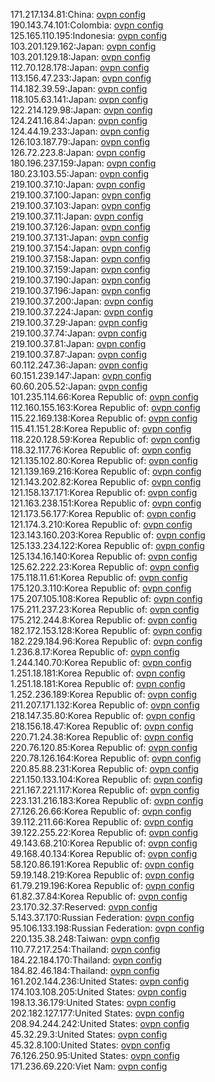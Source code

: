 171.217.134.81:China: [ovpn config](vpn/171_217_134_81.ovpn)  
190.143.74.101:Colombia: [ovpn config](vpn/190_143_74_101.ovpn)  
125.165.110.195:Indonesia: [ovpn config](vpn/125_165_110_195.ovpn)  
103.201.129.162:Japan: [ovpn config](vpn/103_201_129_162.ovpn)  
103.201.129.18:Japan: [ovpn config](vpn/103_201_129_18.ovpn)  
112.70.128.178:Japan: [ovpn config](vpn/112_70_128_178.ovpn)  
113.156.47.233:Japan: [ovpn config](vpn/113_156_47_233.ovpn)  
114.182.39.59:Japan: [ovpn config](vpn/114_182_39_59.ovpn)  
118.105.63.141:Japan: [ovpn config](vpn/118_105_63_141.ovpn)  
122.214.129.98:Japan: [ovpn config](vpn/122_214_129_98.ovpn)  
124.241.16.84:Japan: [ovpn config](vpn/124_241_16_84.ovpn)  
124.44.19.233:Japan: [ovpn config](vpn/124_44_19_233.ovpn)  
126.103.187.79:Japan: [ovpn config](vpn/126_103_187_79.ovpn)  
126.72.223.8:Japan: [ovpn config](vpn/126_72_223_8.ovpn)  
180.196.237.159:Japan: [ovpn config](vpn/180_196_237_159.ovpn)  
180.23.103.55:Japan: [ovpn config](vpn/180_23_103_55.ovpn)  
219.100.37.10:Japan: [ovpn config](vpn/219_100_37_10.ovpn)  
219.100.37.100:Japan: [ovpn config](vpn/219_100_37_100.ovpn)  
219.100.37.103:Japan: [ovpn config](vpn/219_100_37_103.ovpn)  
219.100.37.11:Japan: [ovpn config](vpn/219_100_37_11.ovpn)  
219.100.37.126:Japan: [ovpn config](vpn/219_100_37_126.ovpn)  
219.100.37.131:Japan: [ovpn config](vpn/219_100_37_131.ovpn)  
219.100.37.154:Japan: [ovpn config](vpn/219_100_37_154.ovpn)  
219.100.37.158:Japan: [ovpn config](vpn/219_100_37_158.ovpn)  
219.100.37.159:Japan: [ovpn config](vpn/219_100_37_159.ovpn)  
219.100.37.190:Japan: [ovpn config](vpn/219_100_37_190.ovpn)  
219.100.37.196:Japan: [ovpn config](vpn/219_100_37_196.ovpn)  
219.100.37.200:Japan: [ovpn config](vpn/219_100_37_200.ovpn)  
219.100.37.224:Japan: [ovpn config](vpn/219_100_37_224.ovpn)  
219.100.37.29:Japan: [ovpn config](vpn/219_100_37_29.ovpn)  
219.100.37.74:Japan: [ovpn config](vpn/219_100_37_74.ovpn)  
219.100.37.81:Japan: [ovpn config](vpn/219_100_37_81.ovpn)  
219.100.37.87:Japan: [ovpn config](vpn/219_100_37_87.ovpn)  
60.112.247.36:Japan: [ovpn config](vpn/60_112_247_36.ovpn)  
60.151.239.147:Japan: [ovpn config](vpn/60_151_239_147.ovpn)  
60.60.205.52:Japan: [ovpn config](vpn/60_60_205_52.ovpn)  
101.235.114.66:Korea Republic of: [ovpn config](vpn/101_235_114_66.ovpn)  
112.160.155.163:Korea Republic of: [ovpn config](vpn/112_160_155_163.ovpn)  
115.22.169.138:Korea Republic of: [ovpn config](vpn/115_22_169_138.ovpn)  
115.41.151.28:Korea Republic of: [ovpn config](vpn/115_41_151_28.ovpn)  
118.220.128.59:Korea Republic of: [ovpn config](vpn/118_220_128_59.ovpn)  
118.32.117.76:Korea Republic of: [ovpn config](vpn/118_32_117_76.ovpn)  
121.135.102.80:Korea Republic of: [ovpn config](vpn/121_135_102_80.ovpn)  
121.139.169.216:Korea Republic of: [ovpn config](vpn/121_139_169_216.ovpn)  
121.143.202.82:Korea Republic of: [ovpn config](vpn/121_143_202_82.ovpn)  
121.158.137.171:Korea Republic of: [ovpn config](vpn/121_158_137_171.ovpn)  
121.163.238.151:Korea Republic of: [ovpn config](vpn/121_163_238_151.ovpn)  
121.173.56.177:Korea Republic of: [ovpn config](vpn/121_173_56_177.ovpn)  
121.174.3.210:Korea Republic of: [ovpn config](vpn/121_174_3_210.ovpn)  
123.143.160.203:Korea Republic of: [ovpn config](vpn/123_143_160_203.ovpn)  
125.133.234.122:Korea Republic of: [ovpn config](vpn/125_133_234_122.ovpn)  
125.134.16.140:Korea Republic of: [ovpn config](vpn/125_134_16_140.ovpn)  
125.62.222.23:Korea Republic of: [ovpn config](vpn/125_62_222_23.ovpn)  
175.118.11.61:Korea Republic of: [ovpn config](vpn/175_118_11_61.ovpn)  
175.120.3.110:Korea Republic of: [ovpn config](vpn/175_120_3_110.ovpn)  
175.207.105.108:Korea Republic of: [ovpn config](vpn/175_207_105_108.ovpn)  
175.211.237.23:Korea Republic of: [ovpn config](vpn/175_211_237_23.ovpn)  
175.212.244.8:Korea Republic of: [ovpn config](vpn/175_212_244_8.ovpn)  
182.172.153.128:Korea Republic of: [ovpn config](vpn/182_172_153_128.ovpn)  
182.229.184.96:Korea Republic of: [ovpn config](vpn/182_229_184_96.ovpn)  
1.236.8.17:Korea Republic of: [ovpn config](vpn/1_236_8_17.ovpn)  
1.244.140.70:Korea Republic of: [ovpn config](vpn/1_244_140_70.ovpn)  
1.251.18.181:Korea Republic of: [ovpn config](vpn/1_251_18_181.ovpn)  
1.251.18.181:Korea Republic of: [ovpn config](vpn/1_251_18_181.ovpn)  
1.252.236.189:Korea Republic of: [ovpn config](vpn/1_252_236_189.ovpn)  
211.207.171.132:Korea Republic of: [ovpn config](vpn/211_207_171_132.ovpn)  
218.147.35.80:Korea Republic of: [ovpn config](vpn/218_147_35_80.ovpn)  
218.156.18.47:Korea Republic of: [ovpn config](vpn/218_156_18_47.ovpn)  
220.71.24.38:Korea Republic of: [ovpn config](vpn/220_71_24_38.ovpn)  
220.76.120.85:Korea Republic of: [ovpn config](vpn/220_76_120_85.ovpn)  
220.78.126.164:Korea Republic of: [ovpn config](vpn/220_78_126_164.ovpn)  
220.85.88.231:Korea Republic of: [ovpn config](vpn/220_85_88_231.ovpn)  
221.150.133.104:Korea Republic of: [ovpn config](vpn/221_150_133_104.ovpn)  
221.167.221.117:Korea Republic of: [ovpn config](vpn/221_167_221_117.ovpn)  
223.131.216.183:Korea Republic of: [ovpn config](vpn/223_131_216_183.ovpn)  
27.126.26.66:Korea Republic of: [ovpn config](vpn/27_126_26_66.ovpn)  
39.112.211.66:Korea Republic of: [ovpn config](vpn/39_112_211_66.ovpn)  
39.122.255.22:Korea Republic of: [ovpn config](vpn/39_122_255_22.ovpn)  
49.143.68.210:Korea Republic of: [ovpn config](vpn/49_143_68_210.ovpn)  
49.168.40.134:Korea Republic of: [ovpn config](vpn/49_168_40_134.ovpn)  
58.120.86.191:Korea Republic of: [ovpn config](vpn/58_120_86_191.ovpn)  
59.19.148.219:Korea Republic of: [ovpn config](vpn/59_19_148_219.ovpn)  
61.79.219.196:Korea Republic of: [ovpn config](vpn/61_79_219_196.ovpn)  
61.82.37.84:Korea Republic of: [ovpn config](vpn/61_82_37_84.ovpn)  
23.170.32.37:Reserved: [ovpn config](vpn/23_170_32_37.ovpn)  
5.143.37.170:Russian Federation: [ovpn config](vpn/5_143_37_170.ovpn)  
95.106.133.198:Russian Federation: [ovpn config](vpn/95_106_133_198.ovpn)  
220.135.38.248:Taiwan: [ovpn config](vpn/220_135_38_248.ovpn)  
110.77.217.254:Thailand: [ovpn config](vpn/110_77_217_254.ovpn)  
184.22.184.170:Thailand: [ovpn config](vpn/184_22_184_170.ovpn)  
184.82.46.184:Thailand: [ovpn config](vpn/184_82_46_184.ovpn)  
161.202.144.236:United States: [ovpn config](vpn/161_202_144_236.ovpn)  
174.103.108.205:United States: [ovpn config](vpn/174_103_108_205.ovpn)  
198.13.36.179:United States: [ovpn config](vpn/198_13_36_179.ovpn)  
202.182.127.177:United States: [ovpn config](vpn/202_182_127_177.ovpn)  
208.94.244.242:United States: [ovpn config](vpn/208_94_244_242.ovpn)  
45.32.29.3:United States: [ovpn config](vpn/45_32_29_3.ovpn)  
45.32.8.100:United States: [ovpn config](vpn/45_32_8_100.ovpn)  
76.126.250.95:United States: [ovpn config](vpn/76_126_250_95.ovpn)  
171.236.69.220:Viet Nam: [ovpn config](vpn/171_236_69_220.ovpn)  
